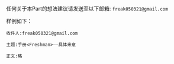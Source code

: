 任何关于本Part的想法建议请发送至以下邮箱: ```freak050321@gmail.com```

样例如下：
```
收件人:freak050321@gmail.com

主题:手册<Freshman>——具体来意

正文:略
```